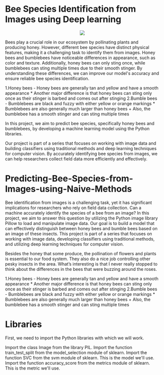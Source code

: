 # Bee Species Identification from Images using Deep learning
<p align="center">
    <img src="https://user-images.githubusercontent.com/48359677/231091776-73c4ca75-1cf1-4acc-837b-cdad2c414e09.PNG"/>
</p>

Bees play a crucial role in our ecosystem by pollinating plants and producing honey. However, different bee species have distinct physical features, making it a challenging task to identify them from images. Honey bees and bumblebees have noticeable differences in appearance, such as color and texture. Additionally, honey bees can only sting once, while bumblebees can sting multiple times due to their smooth stinger. By understanding these differences, we can improve our model's accuracy and ensure reliable bee species identification.

1.Honey bees
    - Honey bees are generally tan and yellow and have a smooth appearance
    * Another major difference is that honey bees can sting only once as their stinger is barbed and comes out after stinging
2.Bumble bees
    - Bumblebees are black and fuzzy with either yellow or orange markings
    * Bumblebees are also generally much larger than honey bees
    + Also, the bumblebee has a smooth stinger and can sting multiple times

In this project, we aim to predict bee species, specifically honey bees and bumblebees, by developing a machine learning model using the Python libraries.

Our project is part of a series that focuses on working with image data and building classifiers using traditional methods and deep learning techniques for computer vision. By accurately identifying bee species from images, we can help researchers collect field data more efficiently and effectively.




# Predicting-Bee-Species-from-Images-using-Naive-Methods
Bee identification from images is a challenging task, yet it has significant implications for researchers who rely on field data collection. Can a machine accurately identify the species of a bee from an image? In this project, we aim to answer this question by utilizing the Python image library Pillow to load and manipulate image data. Our goal is to build a model that can effectively distinguish between honey bees and bumble bees based on an image of these insects. This project is part of a series that focuses on working with image data, developing classifiers using traditional methods, and utilizing deep learning techniques for computer vision.

<p>
Besides the honey that some produce, the pollination of flowers and plants is essential to our food system. They also do a nice job controlling other pesky insects in the area.  What’s interesting is that I never really stopped to think about the differences in the bees that were buzzing around the roses.
</p>
1.Honey bees
    - Honey bees are generally tan and yellow and have a smooth appearance
    * Another major difference is that honey bees can sting only once as their stinger is barbed and comes out after stinging
2.Bumble bees
    - Bumblebees are black and fuzzy with either yellow or orange markings
    * Bumblebees are also generally much larger than honey bees
    + Also, the bumblebee has a smooth stinger and can sting multiple times


# Libraries

First, we need to import the Python libraries with which we will work.

Import the class Image from the library PIL.
Import the function train_test_split from the model_selection module of sklearn.
Import the function SVC from the svm module of sklearn. This is the model we'll use.
Import the function accuracy_score from the metrics module of sklearn. This is the metric we'll use.
